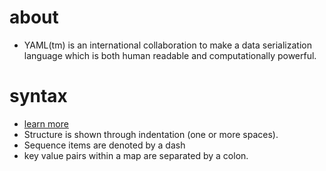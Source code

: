 # about
  - YAML(tm) is an international collaboration to make a data serialization language which is both human readable and computationally powerful.


# syntax
  - [learn more](http://www.yaml.org/refcard.html)
  - Structure is shown through indentation (one or more spaces).
  - Sequence items are denoted by a dash
  - key value pairs within a map are separated by a colon.
